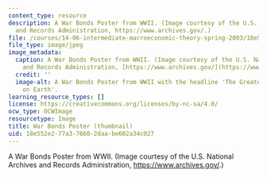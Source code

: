 ```yaml
---
content_type: resource
description: A War Bonds Poster from WWII. (Image courtesy of the U.S. National Archives
  and Records Administration, https://www.archives.gov/.)
file: /courses/14-06-intermediate-macroeconomic-theory-spring-2003/18e552e277a376602daabe602a34c027_14-06s03-th.jpg
file_type: image/jpeg
image_metadata:
  caption: A War Bonds Poster from WWII. (Image courtesy of the U.S. National Archives
    and Records Administration, [https://www.archives.gov/](https://www.archives.gov/).)
  credit: ''
  image-alt: A War Bonds Poster from WWII with the headline 'The Greatest Investment
    on Earth'.
learning_resource_types: []
license: https://creativecommons.org/licenses/by-nc-sa/4.0/
ocw_type: OCWImage
resourcetype: Image
title: War Bonds Poster (thumbnail)
uid: 18e552e2-77a3-7660-2daa-be602a34c027
---
```

A War Bonds Poster from WWII. (Image courtesy of the U.S. National Archives and Records Administration, https://www.archives.gov/.)